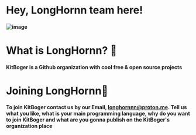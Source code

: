# Hey, LongHornn team here!
####
#### ![image](https://avatars.githubusercontent.com/u/130866733?s=400&u=23f1396e288bb83c1bedb45044d4cd3a69f14df3&v=4)
####
# What is LongHornn? 🤔
#### KitBoger is a Github organization with cool free & open source projects
####
# Joining LongHornn🤝
#### To join KitBoger contact us by our Email, longhornnn@proton.me. Tell us what you like, what is your main programming language, why do you want to join KitBoger and what are you gonna publish on the KitBoger's organization place
